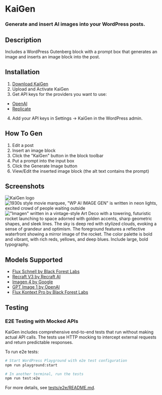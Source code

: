 # KaiGen
### Generate and insert AI images into your WordPress posts.

## Description
Includes a WordPress Gutenberg block with a prompt box that generates an image and inserts an image block into the post.

## Installation
1. [Download KaiGen](https://github.com/jacobschweitzer/KaiGen/archive/refs/heads/main-built.zip)
2. Upload and Activate KaiGen
3. Get API keys for the providers you want to use:
- [OpenAI](https://platform.openai.com/settings/profile?tab=api-keys)
- [Replicate](https://replicate.com/account/api-tokens)
4. Add your API keys in Settings -> KaiGen in the WordPress admin.

## How To Gen
1. Edit a post
2. Insert an image block
3. Click the "KaiGen" button in the block toolbar
4. Put a prompt into the input box
5. Click the Generate Image button
6. View/Edit the inserted image block (the alt text contains the prompt)

## Screenshots
![KaiGen logo](https://github.com/user-attachments/assets/6a5a20ac-6c69-4622-adb0-84f77a293ac7)
![1930s style movie marquee, "WP AI IMAGE GEN" is written in neon lights, excited crowd of people waiting outside](https://github.com/user-attachments/assets/11757cae-4bc5-4052-9fd3-ce1a4ef43a4c)
!["Imagen" written in a vintage-style Art Deco with a towering, futuristic rocket launching to space adorned with golden accents, sharp geometric shapes, and sleek lines. The sky is deep red with stylized clouds, evoking a sense of grandeur and optimism. The foreground features a reflective waterfront showing a mirror image of the rocket. The color palette is bold and vibrant, with rich reds, yellows, and deep blues. Include large, bold typography.](https://github.com/user-attachments/assets/39aa472d-8395-4252-9ebd-4a396a96a3b1)


## Models Supported
- [Flux Schnell by Black Forest Labs](https://replicate.com/black-forest-labs/flux-schnell)
- [Recraft V3 by Recraft AI](https://replicate.com/recraft-ai/recraft-v3)
- [Imagen 4 by Google](https://replicate.com/google/imagen-4)
- [GPT Image 1 by OpenAI](https://openai.com/index/image-generation-api)
- [Flux Kontext Pro by Black Forest Labs](https://replicate.com/black-forest-labs/flux-kontext-pro)

## Testing

### E2E Testing with Mocked APIs

KaiGen includes comprehensive end-to-end tests that run without making actual API calls. The tests use HTTP mocking to intercept external requests and return predictable responses.

To run e2e tests:

```bash
# Start WordPress Playground with e2e test configuration
npm run playground:start

# In another terminal, run the tests
npm run test:e2e
```

For more details, see [tests/e2e/README.md](tests/e2e/README.md).